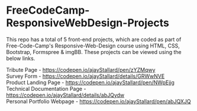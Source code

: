 # FreeCodeCamp-ResponsiveWebDesign-Projects
This repo has a total of 5 front-end projects, which are coded as part of Free-Code-Camp's Responsive-Web-Design course using HTML, CSS, Bootstrap, Formspree & imgBB. These projects can be viewed using the below links.




Tribute Page - https://codepen.io/ajayStallard/pen/zYZMqwy  
Survey Form - https://codepen.io/ajayStallard/details/GRWwNVE  
Product Landing Page - https://codepen.io/ajayStallard/pen/NWpEjjg  
Technical Documentation Page - https://codepen.io/ajayStallard/details/abJQydw  
Personal Portfolio Webpage - https://codepen.io/ajayStallard/pen/abJQXJQ  
